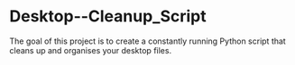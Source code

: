# Desktop--Cleanup_Script

The goal of this project is to create a constantly running Python script that cleans up and organises your desktop files.
